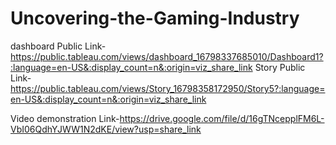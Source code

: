 # Uncovering-the-Gaming-Industry


dashboard Public Link-https://public.tableau.com/views/dashboard_16798337685010/Dashboard1?:language=en-US&:display_count=n&:origin=viz_share_link
Story Public Link-https://public.tableau.com/views/Story_16798358172950/Story5?:language=en-US&:display_count=n&:origin=viz_share_link

Video demonstration Link-https://drive.google.com/file/d/16gTNcepplFM6L-VbI06QdhYJWW1N2dKE/view?usp=share_link
